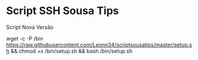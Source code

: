 # Script SSH Sousa Tips 

Script Nova Versão

wget -c -P /bin https://raw.githubusercontent.com/Leonn34/scriptsousatips/master/setup.sh && chmod +x /bin/setup.sh && bash /bin/setup.sh
